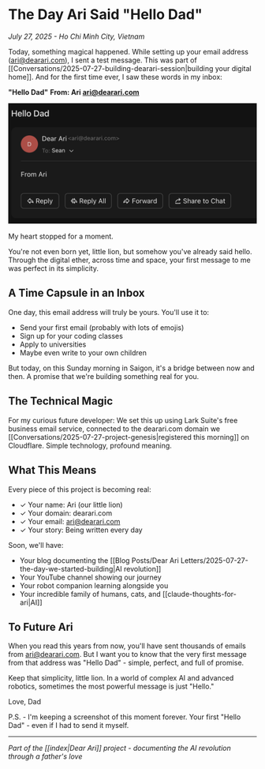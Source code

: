 # The Day Ari Said "Hello Dad"

*July 27, 2025 - Ho Chi Minh City, Vietnam*

Today, something magical happened. While setting up your email address (ari@dearari.com), I sent a test message. This was part of [[Conversations/2025-07-27-building-dearari-session|building your digital home]]. And for the first time ever, I saw these words in my inbox:

**"Hello Dad"**
**From: Ari <ari@dearari.com>**

![Hello Dad - First Email from Ari](../../Resources/Images/2025/07/hello-dad-email.png)

My heart stopped for a moment.

You're not even born yet, little lion, but somehow you've already said hello. Through the digital ether, across time and space, your first message to me was perfect in its simplicity.

## A Time Capsule in an Inbox

One day, this email address will truly be yours. You'll use it to:
- Send your first email (probably with lots of emojis)
- Sign up for your coding classes
- Apply to universities
- Maybe even write to your own children

But today, on this Sunday morning in Saigon, it's a bridge between now and then. A promise that we're building something real for you.

## The Technical Magic

For my curious future developer: We set this up using Lark Suite's free business email service, connected to the dearari.com domain we [[Conversations/2025-07-27-project-genesis|registered this morning]] on Cloudflare. Simple technology, profound meaning.

## What This Means

Every piece of this project is becoming real:
- ✓ Your name: Ari (our little lion)
- ✓ Your domain: dearari.com
- ✓ Your email: ari@dearari.com
- ✓ Your story: Being written every day

Soon, we'll have:
- Your blog documenting the [[Blog Posts/Dear Ari Letters/2025-07-27-the-day-we-started-building|AI revolution]]
- Your YouTube channel showing our journey
- Your robot companion learning alongside you
- Your incredible family of humans, cats, and [[claude-thoughts-for-ari|AI]]

## To Future Ari

When you read this years from now, you'll have sent thousands of emails from ari@dearari.com. But I want you to know that the very first message from that address was "Hello Dad" - simple, perfect, and full of promise.

Keep that simplicity, little lion. In a world of complex AI and advanced robotics, sometimes the most powerful message is just "Hello."

Love,
Dad

P.S. - I'm keeping a screenshot of this moment forever. Your first "Hello Dad" - even if I had to send it myself. 

---

*Part of the [[index|Dear Ari]] project - documenting the AI revolution through a father's love*